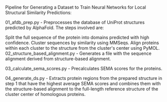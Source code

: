 Pipeline for Generating a Dataset to Train Neural Networks for Local Structural Similarity Predictions:

01_afdb_prep.py - Preprocesses the database of UniProt structures predicted by AlphaFold. The steps involved are:

Split the full sequence of the protein into domains predicted with high confidence.
Cluster sequences by similarity using MMSeqs.
Align proteins within each cluster to the structure from the cluster's center using PyMOL.
02_structure_based_alignment.py - Generates a file with the sequence alignment derived from structure-based alignment.

03_calculate_sema_scores.py - Precalculates SEMA scores for the proteins.

04_generate_ds.py - Extracts protein regions from the prepared structure in step 1 that have the highest average SEMA scores and combines them with the structure-based alignment to the full-length reference structure of the cluster center of homologous proteins.